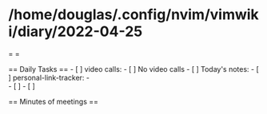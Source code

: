 # /home/douglas/.config/nvim/vimwiki/diary/2022-04-25

=   =

== Daily Tasks ==
        - [ ] video calls:
                - [ ] No video calls
        - [ ] Today's notes:
                - [ ] personal-link-tracker:
									-  
								- [ ] 
        - [ ]

== Minutes of meetings ==

